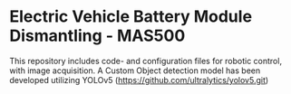 # Electric Vehicle Battery Module Dismantling - MAS500

This repository includes code- and configuration files for robotic control, with image acquisition.
A Custom Object detection model has been developed utilizing YOLOv5 (https://github.com/ultralytics/yolov5.git) 

